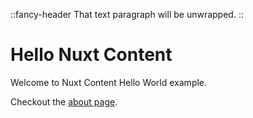 ::fancy-header
That text paragraph will be unwrapped.
::

# Hello Nuxt Content

Welcome to Nuxt Content Hello World example.

Checkout the [about page](/about).
